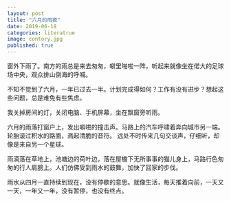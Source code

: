 ```yaml
---
layout: post
title: "六月的雨夜"
date: 2019-06-18
categories: literatrue
image: contory.jpg
published: true
---
```


窗外下雨了。南方的雨总是来去匆匆，噼里啪啦一阵，听起来就像坐在偌大的足球场中央，观众排山倒海的呼喊。

不知不觉到了六月，一年已过去一半。计划完成得如何？工作有没有进步？想起这些问题，总是难免有些焦虑。

我关掉房间的灯，关闭电脑、手机屏幕，坐在飘窗旁听雨。

六月的雨落打窗户上，发出噼啪的撞击声。马路上的汽车呼啸着奔向城市另一端。轮胎滚过积水的路面，溅起清脆的音符。
远处不时传来几句交谈声，仔细听，却像是来自另一个星球。

雨滴落在草地上，池塘边的荷叶边，落在屋檐下无所事事的猫儿身上，马路行色匆匆的行人肩膀上。人们仿佛受到雨水的鼓舞，加快了回家的步伐。

雨水从四月一直持续到现在，没有停歇的意思。就像生活，每天推着向前，一天又一天，一年又一年，没有暂停，也没有终点。